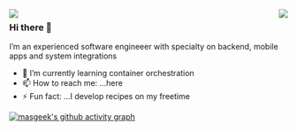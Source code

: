 <img align='left' src="https://github-readme-stats.vercel.app/api?username=masgeek&show_icons=true">

<img align='right' src="https://github-readme-stats.vercel.app/api/top-langs?username=masgeek&show_icons=true&locale=en&layout=compact">


### Hi there 👋

 I’m an experienced software engineeer with specialty on backend, mobile apps and system integrations
 
- 🌱 I’m currently learning container orchestration
- 📫 How to reach me: ...here
- ⚡ Fun fact: ...I develop recipes on my freetime

[![masgeek's github activity graph](https://activity-graph.herokuapp.com/graph?username=masgeek&theme=react-dark)](https://github.com/masgeek)
